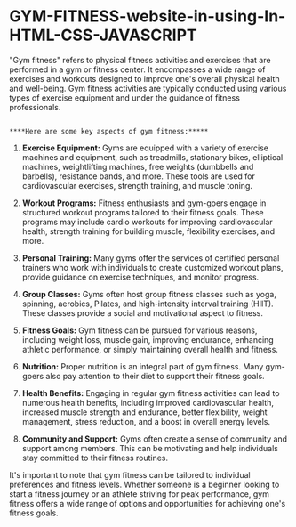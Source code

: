 # GYM-FITNESS-website-in-using-In-HTML-CSS-JAVASCRIPT
"Gym fitness" refers to physical fitness activities and exercises that are performed in a gym or fitness center. It encompasses a wide range of exercises and workouts designed to improve one's overall physical health and well-being. Gym fitness activities are typically conducted using various types of exercise equipment and under the guidance of fitness professionals.

                                                                              ****Here are some key aspects of gym fitness:*****

1. **Exercise Equipment:** Gyms are equipped with a variety of exercise machines and equipment, such as treadmills, stationary bikes, elliptical machines, weightlifting machines, free weights (dumbbells and barbells), resistance bands, and more. These tools are used for cardiovascular exercises, strength training, and muscle toning.

2. **Workout Programs:** Fitness enthusiasts and gym-goers engage in structured workout programs tailored to their fitness goals. These programs may include cardio workouts for improving cardiovascular health, strength training for building muscle, flexibility exercises, and more.

3. **Personal Training:** Many gyms offer the services of certified personal trainers who work with individuals to create customized workout plans, provide guidance on exercise techniques, and monitor progress.

4. **Group Classes:** Gyms often host group fitness classes such as yoga, spinning, aerobics, Pilates, and high-intensity interval training (HIIT). These classes provide a social and motivational aspect to fitness.

5. **Fitness Goals:** Gym fitness can be pursued for various reasons, including weight loss, muscle gain, improving endurance, enhancing athletic performance, or simply maintaining overall health and fitness.

6. **Nutrition:** Proper nutrition is an integral part of gym fitness. Many gym-goers also pay attention to their diet to support their fitness goals.

7. **Health Benefits:** Engaging in regular gym fitness activities can lead to numerous health benefits, including improved cardiovascular health, increased muscle strength and endurance, better flexibility, weight management, stress reduction, and a boost in overall energy levels.

8. **Community and Support:** Gyms often create a sense of community and support among members. This can be motivating and help individuals stay committed to their fitness routines.

It's important to note that gym fitness can be tailored to individual preferences and fitness levels. Whether someone is a beginner looking to start a fitness journey or an athlete striving for peak performance, gym fitness offers a wide range of options and opportunities for achieving one's fitness goals.
